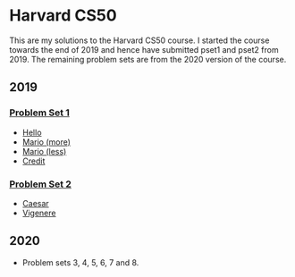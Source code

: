 # Harvard CS50
This are my solutions to the Harvard CS50 course. I started the course towards the end of 2019 and hence have submitted pset1 and pset2 from 2019. The remaining problem sets are from the 2020 version of the course.

## 2019
### [Problem Set 1](/2019/pset1)
  * [Hello](/2019/pset1/hello.c)
  * [Mario (more)](/2019/pset1/mario_more.c)
  * [Mario (less)](/2019/pset1/mario_less.c)
  * [Credit](/2019/pset1/credit.c)
  
### [Problem Set 2](/2019/pset2)
  * [Caesar](/2019/pset2/caesar.c)
  * [Vigenere](/2019/pset2/vigenere.c)

## 2020
* Problem sets 3, 4, 5, 6, 7 and 8.
